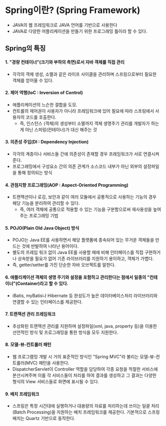 # Spring이란? (Spring Framework)
- JAVA의 웹 프레임워크로 JAVA 언어를 기반으로 사용한다<br> 
- JAVA로 다양한 어플리케이션을 만들기 위한 프로그래밍 틀이라 할 수 있다.

## Spring의 특징

#### 1. "경량 컨테이너"(크기와 부하의 측면)로서 자바 객체를 직접 관리
- 각각의 객체 생성, 소멸과 같은 라이프 사이클을 관리하며 스프링으로부터 필요한 객체를 얻어올 수 있다.


#### 2. 제어 역행(IoC : Inversion of Control)
- 애플리케이션의 느슨한 결합을 도모.
- 컨트롤의 제어권이 사용자가 아니라 프레임워크에 있어 필요에 따라 스프링에서 사용자의 코드를 호출한다.
  - 즉, 인스턴스 (객체)의 생성부터 소멸까지 객체 생명주기 관리를 개발자가 하는게 아닌 스피링(컨테이너)가 대신 해주는 것  

#### 3. 의존성 주입(DI : Dependency Injection)   
- 각각의 계층이나 서비스들 간에 의존성이 존재할 경우 프레임워크가 서로 연결시켜준다.
- 프로그래밍에서 구성요소 간의 의존 관계가 소스코드 내부가 아닌 외부의 설정파일을 통해 정의되는 방식

#### 4. 관점지향 프로그래밍(AOP : Aspect-Oriented Programming)
- 트랜잭션이나 로깅, 보안과 같이 여러 모듈에서 공통적으로 사용하는 기능의 경우 해당 기능을 분리하여 관리할 수 있다.
  - 즉, 여러 객체에 공통으로 적용할 수 있는 기능을 구분함으로써 재사용성을 높여주는 프로그래밍 기법 

#### 5. POJO(Plain Old Java Object) 방식
- POJO는 Java EE를 사용하면서 해당 플랫폼에 종속되어 있는 무거운 객체들을 만드는 것에 반발하여 나타난 용어이다.
- 별도의 프레임 워크 없이 Java EE를 사용할 때에 비해 인터페이스를 직접 구현하거나 상속받을 필요가 없어 기존 라이브러리를 지원하기 용이하고, 객체가 가볍다.
- 즉, getter/setter를 가진 단순한 자바 오브젝트를 말한다.

#### 6. 애플리케이션 객체의 생명 주기와 설정을 포함하고 관리한다는 점에서 일종의 "컨테이너"(Container)라고 할 수 있다.
- iBatis, myBatis나 Hibernate 등 완성도가 높은 데이터베이스처리 라이브러리와 연결할 수 있는 인터페이스를 제공한다.

#### 7. 트랜잭션 관리 프레임워크
- 추상화된 트랜잭션 관리를 지원하며 설정파일(xml, java, property 등)을 이용한 선언적인 방식 및 프로그래밍을 통한 방식을 모두 지원한다.

#### 8. 모델-뷰-컨트롤러 패턴
- 웹 프로그램밍 개발 시 거의 표준적인 방식인 "Spring MVC"라 불리는 모델-뷰-컨트롤러(MVC) 패턴을 사용한다.
- DispatcherServlet이 Controller 역할을 담당하여 각종 요청을 적절한 서비스에 분산시켜주며 이를 각 서비스들이 처리를 하여 결과를 생성하고
  그 결과는 다양한 형식의 View 서비스들로 화면에 표시될 수 있다.
  
#### 9. 배치 프레임워크
- 스프링은 특정 시간대에 실행하거나 대용량의 자료를 처리하는데 쓰이는 일괄 처리(Batch Processing)을 지원하는 배치 프레임워크를 제공한다.
  기본적으로 스프링 배치는 Quartz 기반으로 동작한다.
